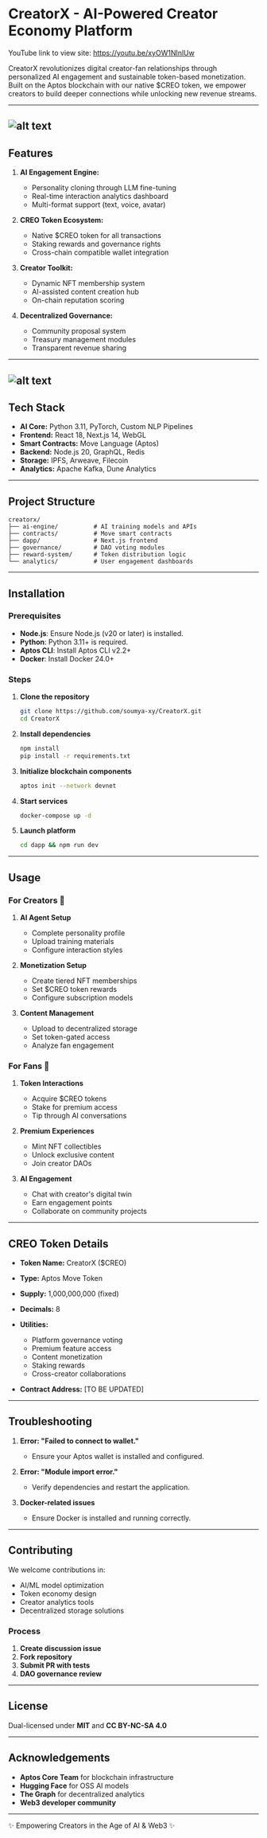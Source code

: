 # CreatorX - AI-Powered Creator Economy Platform

YouTube link to view site: https://youtu.be/xyOW1NInlUw

CreatorX revolutionizes digital creator-fan relationships through personalized AI engagement and sustainable token-based monetization. Built on the Aptos blockchain with our native $CREO token, we empower creators to build deeper connections while unlocking new revenue streams.

---
![alt text](https://github.com/soumya-xy/CreatorX/blob/38c48d9a4946ce761dd75667e4f3dc2b1cabab94/Vercel.png)
---
## Features

1. **AI Engagement Engine:**
   - Personality cloning through LLM fine-tuning
   - Real-time interaction analytics dashboard
   - Multi-format support (text, voice, avatar)

2. **CREO Token Ecosystem:**
   - Native $CREO token for all transactions
   - Staking rewards and governance rights
   - Cross-chain compatible wallet integration

3. **Creator Toolkit:**
   - Dynamic NFT membership system
   - AI-assisted content creation hub
   - On-chain reputation scoring

4. **Decentralized Governance:**
   - Community proposal system
   - Treasury management modules
   - Transparent revenue sharing

---
![alt text](https://github.com/soumya-xy/CreatorX/blob/38c48d9a4946ce761dd75667e4f3dc2b1cabab94/UML.png)
---
## Tech Stack

- **AI Core:** Python 3.11, PyTorch, Custom NLP Pipelines
- **Frontend:** React 18, Next.js 14, WebGL
- **Smart Contracts:** Move Language (Aptos)
- **Backend:** Node.js 20, GraphQL, Redis
- **Storage:** IPFS, Arweave, Filecoin
- **Analytics:** Apache Kafka, Dune Analytics

---
## Project Structure

```
creatorx/
├── ai-engine/          # AI training models and APIs
├── contracts/          # Move smart contracts
├── dapp/               # Next.js frontend
├── governance/         # DAO voting modules
├── reward-system/      # Token distribution logic
└── analytics/          # User engagement dashboards
```

---
## Installation

### Prerequisites

- **Node.js**: Ensure Node.js (v20 or later) is installed.
- **Python**: Python 3.11+ is required.
- **Aptos CLI**: Install Aptos CLI v2.2+
- **Docker**: Install Docker 24.0+

### Steps

1. **Clone the repository**
   ```bash
   git clone https://github.com/soumya-xy/CreatorX.git
   cd CreatorX
   ```
2. **Install dependencies**
   ```bash
   npm install
   pip install -r requirements.txt
   ```
3. **Initialize blockchain components**
   ```bash
   aptos init --network devnet
   ```
4. **Start services**
   ```bash
   docker-compose up -d
   ```
5. **Launch platform**
   ```bash
   cd dapp && npm run dev
   ```

---
## Usage

### For Creators 🎤

1. **AI Agent Setup**
   - Complete personality profile
   - Upload training materials
   - Configure interaction styles

2. **Monetization Setup**
   - Create tiered NFT memberships
   - Set $CREO token rewards
   - Configure subscription models

3. **Content Management**
   - Upload to decentralized storage
   - Set token-gated access
   - Analyze fan engagement

### For Fans 💖

1. **Token Interactions**
   - Acquire $CREO tokens
   - Stake for premium access
   - Tip through AI conversations

2. **Premium Experiences**
   - Mint NFT collectibles
   - Unlock exclusive content
   - Join creator DAOs

3. **AI Engagement**
   - Chat with creator's digital twin
   - Earn engagement points
   - Collaborate on community projects

---
## CREO Token Details

- **Token Name:** CreatorX ($CREO)
- **Type:** Aptos Move Token
- **Supply:** 1,000,000,000 (fixed)
- **Decimals:** 8
- **Utilities:**
  - Platform governance voting
  - Premium feature access
  - Content monetization
  - Staking rewards
  - Cross-creator collaborations

- **Contract Address:** [TO BE UPDATED]

---
## Troubleshooting

1. **Error: "Failed to connect to wallet."**
   - Ensure your Aptos wallet is installed and configured.

2. **Error: "Module import error."**
   - Verify dependencies and restart the application.

3. **Docker-related issues**
   - Ensure Docker is installed and running correctly.

---
## Contributing

We welcome contributions in:

- AI/ML model optimization
- Token economy design
- Creator analytics tools
- Decentralized storage solutions

### Process

1. **Create discussion issue**
2. **Fork repository**
3. **Submit PR with tests**
4. **DAO governance review**

---
## License

Dual-licensed under **MIT** and **CC BY-NC-SA 4.0**

---
## Acknowledgements

- **Aptos Core Team** for blockchain infrastructure
- **Hugging Face** for OSS AI models
- **The Graph** for decentralized analytics
- **Web3 developer community**

---
✨ Empowering Creators in the Age of AI & Web3 ✨

